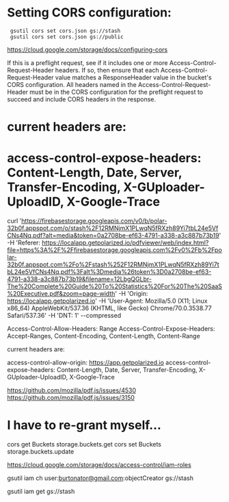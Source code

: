 # Setting CORS configuration:

```
 gsutil cors set cors.json gs://stash
 gsutil cors set cors.json gs://public
```

https://cloud.google.com/storage/docs/configuring-cors

If this is a preflight request, see if it includes one or more
Access-Control-Request-Header headers. If so, then ensure that each
Access-Control-Request-Header value matches a ResponseHeader value in the
bucket's CORS configuration. All headers named in the
Access-Control-Request-Header must be in the CORS configuration for the
preflight request to succeed and include CORS headers in the response.

# current headers are:
# access-control-expose-headers: Content-Length, Date, Server, Transfer-Encoding, X-GUploader-UploadID, X-Google-Trace

curl 'https://firebasestorage.googleapis.com/v0/b/polar-32b0f.appspot.com/o/stash%2F12RMNjmX1PLwqN5fRXzh89Yi7tbL24e5VfCNs4Nq.pdf?alt=media&token=0a2708be-ef63-4791-a338-a3c887b73b19' -H 'Referer: https://localapp.getpolarized.io/pdfviewer/web/index.html?file=https%3A%2F%2Ffirebasestorage.googleapis.com%2Fv0%2Fb%2Fpolar-32b0f.appspot.com%2Fo%2Fstash%252F12RMNjmX1PLwqN5fRXzh89Yi7tbL24e5VfCNs4Nq.pdf%3Falt%3Dmedia%26token%3D0a2708be-ef63-4791-a338-a3c887b73b19&filename=12LbgQGLbr-The%20Complete%20Guide%20To%20Statistics%20For%20The%20SaaS%20Executive.pdf&zoom=page-width' -H 'Origin: https://localapp.getpolarized.io' -H 'User-Agent: Mozilla/5.0 (X11; Linux x86_64) AppleWebKit/537.36 (KHTML, like Gecko) Chrome/70.0.3538.77 Safari/537.36' -H 'DNT: 1' --compressed

Access-Control-Allow-Headers: Range
Access-Control-Expose-Headers: Accept-Ranges, Content-Encoding, Content-Length, Content-Range

current headers are:

access-control-allow-origin: https://app.getpolarized.io
access-control-expose-headers: Content-Length, Date, Server, Transfer-Encoding, X-GUploader-UploadID, X-Google-Trace


https://github.com/mozilla/pdf.js/issues/4530
https://github.com/mozilla/pdf.js/issues/3150

# I have to re-grant myself...

cors	get	Buckets	storage.buckets.get
cors	set	Buckets	storage.buckets.update

https://cloud.google.com/storage/docs/access-control/iam-roles


gsutil iam ch user:burtonator@gmail.com:objectCreator gs://stash

gsutil iam get gs://stash
